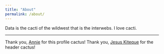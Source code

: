 ```yaml
---
title: "About"
permalink: /about/
---
```


Data is the cacti of the wildwest that is the interwebs.
I love cacti.

---

Thank you, [Annie](https://unsplash.com/@anniespratt?utm_source=unsplash&utm_medium=referral&utm_content=creditCopyText) for this profile cactus!
Thank you, [Jesus Kiteque](https://unsplash.com/@jesuskiteque) for the header cactus!